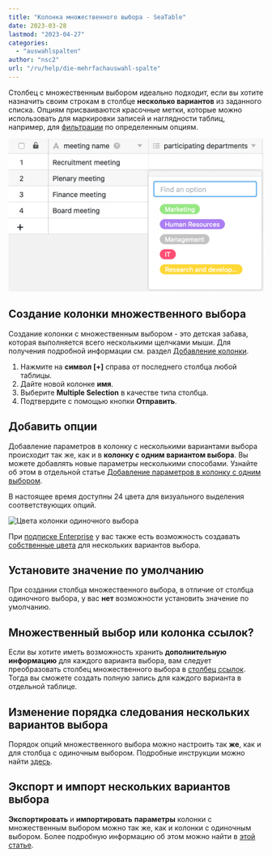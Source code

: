 ```yaml
---
title: "Колонка множественного выбора - SeaTable"
date: 2023-03-28
lastmod: "2023-04-27"
categories: 
  - "auswahlspalten"
author: "nsc2"
url: "/ru/help/die-mehrfachauswahl-spalte"
---
```


Столбец с множественным выбором идеально подходит, если вы хотите назначить своим строкам в столбце **несколько вариантов** из заданного списка. Опциям присваиваются красочные метки, которые можно использовать для маркировки записей и наглядности таблиц, например, для [фильтрации](https://seatable.io/ru/docs/ansichtsoptionen/filtern-von-eintraegen-in-einer-ansicht/) по определенным опциям.

![Пример таблицы с колонкой множественного выбора](images/example-table-multiple-select.png)

## Создание колонки множественного выбора

Создание колонки с множественным выбором - это детская забава, которая выполняется всего несколькими щелчками мыши. Для получения подробной информации см. раздел [Добавление колонки](https://seatable.io/ru/docs/arbeiten-mit-spalten/hinzufuegen-einer-spalte/).

1. Нажмите на **символ \[+\]** справа от последнего столбца любой таблицы.
2. Дайте новой колонке **имя**.
3. Выберите **Multiple Selection** в качестве типа столбца.
4. Подтвердите с помощью кнопки **Отправить**.

## Добавить опции

Добавление параметров в колонку с несколькими вариантами выбора происходит так же, как и в **колонку с одним вариантом выбора**. Вы можете добавлять новые параметры несколькими способами. Узнайте об этом в отдельной статье [Добавление параметров в колонку с одним выбором](https://seatable.io/ru/docs/auswahlspalten/hinzufuegen-von-optionen-zu-einer-einfachauswahl-spalte/).

В настоящее время доступны 24 цвета для визуального выделения соответствующих опций.

![Цвета колонки одиночного выбора](https://seatable.io/wp-content/uploads/2022/10/farben-einfachauswahl.png)

При [подписке Enterprise](https://seatable.io/ru/docs/teamverwaltung-abonnement/abo-pakete/#3-toc-title) у вас также есть возможность создавать [собственные цвета](https://seatable.io/ru/docs/arbeiten-mit-bases/eigene-farben-in-einer-base-hinzufuegen/) для нескольких вариантов выбора.

## Установите значение по умолчанию

При создании столбца множественного выбора, в отличие от столбца одиночного выбора, у вас **нет** возможности установить значение по умолчанию.

## Множественный выбор или колонка ссылок?

Если вы хотите иметь возможность хранить **дополнительную информацию** для каждого варианта выбора, вам следует преобразовать столбец множественного выбора в [столбец ссылок](https://seatable.io/ru/docs/verknuepfungen/wie-man-tabellen-in-seatable-miteinander-verknuepft/). Тогда вы сможете создать полную запись для каждого варианта в отдельной таблице.

## Изменение порядка следования нескольких вариантов выбора

Порядок опций множественного выбора можно настроить так **же**, как и для столбца с одиночным выбором. Подробные инструкции можно найти [здесь](https://seatable.io/ru/docs/auswahlspalten/aendern-der-reihenfolge-von-einfachauswahl-optionen/).

## Экспорт и импорт нескольких вариантов выбора

**Экспортировать** и **импортировать** **параметры** колонки с множественным выбором можно так же, как и колонки с одиночным выбором. Более подробную информацию об этом можно найти в [этой статье](https://seatable.io/ru/docs/auswahlspalten/einfachauswahl-optionen-exportieren-und-importieren/).
